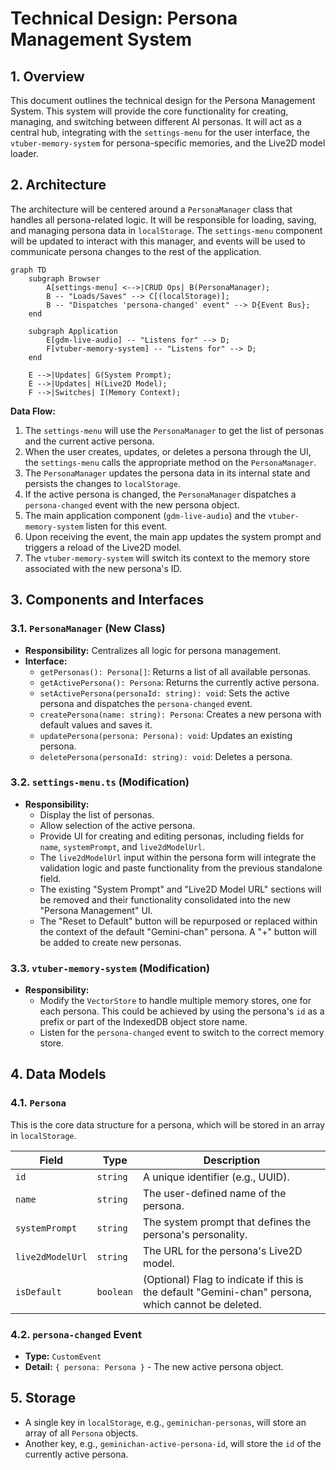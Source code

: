 # Technical Design: Persona Management System

## 1. Overview
This document outlines the technical design for the Persona Management System. This system will provide the core functionality for creating, managing, and switching between different AI personas. It will act as a central hub, integrating with the `settings-menu` for the user interface, the `vtuber-memory-system` for persona-specific memories, and the Live2D model loader.

## 2. Architecture
The architecture will be centered around a `PersonaManager` class that handles all persona-related logic. It will be responsible for loading, saving, and managing persona data in `localStorage`. The `settings-menu` component will be updated to interact with this manager, and events will be used to communicate persona changes to the rest of the application.

```mermaid
graph TD
    subgraph Browser
        A[settings-menu] <-->|CRUD Ops| B(PersonaManager);
        B -- "Loads/Saves" --> C[(localStorage)];
        B -- "Dispatches 'persona-changed' event" --> D{Event Bus};
    end

    subgraph Application
        E[gdm-live-audio] -- "Listens for" --> D;
        F[vtuber-memory-system] -- "Listens for" --> D;
    end

    E -->|Updates| G(System Prompt);
    E -->|Updates| H(Live2D Model);
    F -->|Switches| I(Memory Context);

```

**Data Flow:**
1.  The `settings-menu` will use the `PersonaManager` to get the list of personas and the current active persona.
2.  When the user creates, updates, or deletes a persona through the UI, the `settings-menu` calls the appropriate method on the `PersonaManager`.
3.  The `PersonaManager` updates the persona data in its internal state and persists the changes to `localStorage`.
4.  If the active persona is changed, the `PersonaManager` dispatches a `persona-changed` event with the new persona object.
5.  The main application component (`gdm-live-audio`) and the `vtuber-memory-system` listen for this event.
6.  Upon receiving the event, the main app updates the system prompt and triggers a reload of the Live2D model.
7.  The `vtuber-memory-system` will switch its context to the memory store associated with the new persona's ID.

## 3. Components and Interfaces

### 3.1. `PersonaManager` (New Class)
- **Responsibility:** Centralizes all logic for persona management.
- **Interface:**
    - `getPersonas(): Persona[]`: Returns a list of all available personas.
    - `getActivePersona(): Persona`: Returns the currently active persona.
    - `setActivePersona(personaId: string): void`: Sets the active persona and dispatches the `persona-changed` event.
    - `createPersona(name: string): Persona`: Creates a new persona with default values and saves it.
    - `updatePersona(persona: Persona): void`: Updates an existing persona.
    - `deletePersona(personaId: string): void`: Deletes a persona.

### 3.2. `settings-menu.ts` (Modification)
- **Responsibility:**
    - Display the list of personas.
    - Allow selection of the active persona.
    - Provide UI for creating and editing personas, including fields for `name`, `systemPrompt`, and `live2dModelUrl`.
    - The `live2dModelUrl` input within the persona form will integrate the validation logic and paste functionality from the previous standalone field.
    - The existing "System Prompt" and "Live2D Model URL" sections will be removed and their functionality consolidated into the new "Persona Management" UI.
    - The "Reset to Default" button will be repurposed or replaced within the context of the default "Gemini-chan" persona. A "+" button will be added to create new personas.

### 3.3. `vtuber-memory-system` (Modification)
- **Responsibility:**
    - Modify the `VectorStore` to handle multiple memory stores, one for each persona. This could be achieved by using the persona's `id` as a prefix or part of the IndexedDB object store name.
    - Listen for the `persona-changed` event to switch to the correct memory store.

## 4. Data Models

### 4.1. `Persona`
This is the core data structure for a persona, which will be stored in an array in `localStorage`.

| Field | Type | Description |
|---|---|---|
| `id` | `string` | A unique identifier (e.g., UUID). |
| `name` | `string` | The user-defined name of the persona. |
| `systemPrompt`| `string` | The system prompt that defines the persona's personality. |
| `live2dModelUrl`| `string` | The URL for the persona's Live2D model. |
| `isDefault` | `boolean` | (Optional) Flag to indicate if this is the default "Gemini-chan" persona, which cannot be deleted. |


### 4.2. `persona-changed` Event
- **Type:** `CustomEvent`
- **Detail:** `{ persona: Persona }` - The new active persona object.

## 5. Storage
- A single key in `localStorage`, e.g., `geminichan-personas`, will store an array of all `Persona` objects.
- Another key, e.g., `geminichan-active-persona-id`, will store the `id` of the currently active persona.
